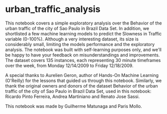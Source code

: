 # urban_traffic_analysis

This notebook covers a simple exploratory analysis over the Behavior of the urban traffic of the city of Sao Paulo in Brazil Data Set. In addition, we shortlisted a few machine learning models to predict the Slowness in Traffic variable (0-100%). Although a very interesting dataset, its size is considerably small, limiting the models performance and the exploratory analysis. The notebook was built with self-learning purposes only, and we'll be happy to have your feedback on misunderstandings and improvements. The dataset covers 135 instances, each representing 30 minute timeframes over the week, from Monday 12/14/2009 to Friday 12/18/2009.

A special thanks to Aurelien Geron, author of Hands-On Machine Learning (O'Reilly) for the lessons that guided us through this notebook. Similarly, we thank the original owners and donors of the dataset Behavior of the urban traffic of the city of Sao Paulo in Brazil Data Set, used in this notebook: Ricardo Pinto Ferreira, Andrea Martiniano and Renato Jose Sassi.

This notebook was made by Guilherme Matunaga and Paris Mollo.
